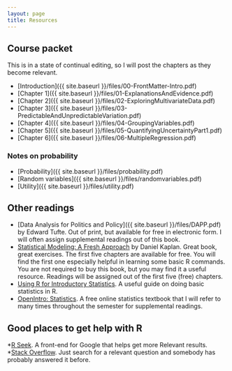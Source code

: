 ```yaml
---
layout: page
title: Resources
---
```


Course packet
-------------

This is in a state of continual editing, so I will post the
  chapters as they become relevant. 

* [Introduction]({{ site.baseurl }}/files/00-FrontMatter-Intro.pdf)  
* [Chapter 1]({{ site.baseurl }}/files/01-ExplanationsAndEvidence.pdf)  
* [Chapter 2]({{ site.baseurl }}/files/02-ExploringMultivariateData.pdf)  
* [Chapter 3]({{ site.baseurl }}/files/03-PredictableAndUnpredictableVariation.pdf)  
* [Chapter 4]({{ site.baseurl }}/files/04-GroupingVariables.pdf)  
* [Chapter 5]({{ site.baseurl }}/files/05-QuantifyingUncertaintyPart1.pdf)   
* [Chapter 6]({{ site.baseurl }}/files/06-MultipleRegression.pdf)   

### Notes on probability
* [Probability]({{ site.baseurl }}/files/probability.pdf)  
* [Random variables]({{ site.baseurl }}/files/randomvariables.pdf)   
* [Utility]({{ site.baseurl }}/files/utility.pdf)   



Other readings
--------------

* [Data Analysis for Politics and Policy]({{ site.baseurl }}/files/DAPP.pdf) by Edward Tufte.  Out of print, but available for free in electronic form. I will often assign supplemental readings out of this book.  
* [Statistical Modeling: A Fresh Approach](http://www.mosaic-web.org/go/StatisticalModeling/Chapters/) by Daniel Kaplan.  Great book, great exercises.  The first five chapters are available for free.  You will find the first one especially helpful in learning some basic R commands.  You are not required to buy this book, but you may find it a useful resource. Readings will be assigned out of the first five (free) chapters.
* [Using R for Introductory Statistics](http://cran.r-project.org/doc/contrib/Verzani-SimpleR.pdf).  A useful guide on doing basic statistics in R.
* [OpenIntro: Statistics](https://www.openintro.org/stat/textbook.php).  A free online statistics textbook that I will refer to many times throughout the semester for supplemental readings.


Good places to get help with R
------------------------------
*[R Seek](http://rseek.org).  A front-end for Google that helps get more Relevant results.  
*[Stack Overflow](http://stackoverflow.com). Just search for a relevant question and somebody has probably answered it before.  
  
